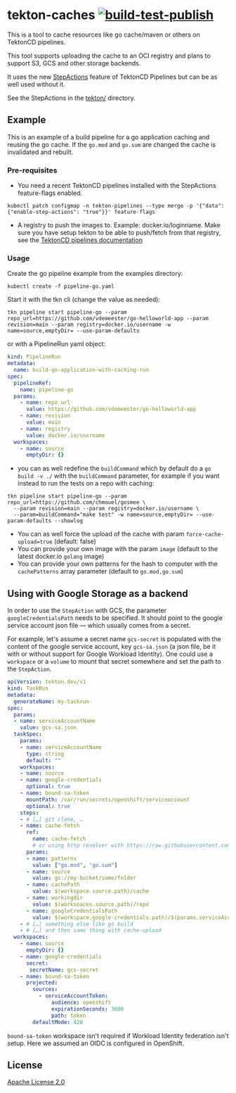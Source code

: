 # tekton-caches [![build-test-publish](https://github.com/openshift-pipelines/tekton-caches/actions/workflows/latest.yaml/badge.svg)](https://github.com/openshift-pipelines/tekton-caches/actions/workflows/latest.yaml)

This is a tool to cache resources like go cache/maven or others on TektonCD
pipelines.

This tool supports uploading the cache to an OCI registry and plans to support
S3, GCS and other storage backends.

It uses the new [StepActions](https://tekton.dev/docs/pipelines/stepactions/)
feature of TektonCD Pipelines but can be as well used without it.

See the StepActions in the [tekton/](./tekton) directory.

## Example

This is an example of a build pipeline for a go application caching and reusing
the go cache. If the `go.mod` and `go.sum` are changed the cache is invalidated and
rebuilt.

### Pre-requisites

- You need a recent TektonCD pipelines installed with the StepActions feature-flags enabled.

```shell
kubectl patch configmap -n tekton-pipelines --type merge -p '{"data":{"enable-step-actions": "true"}}' feature-flags
```

- A registry to push the images to. Example: docker.io/loginname. Make sure you
  have setup tekton to be able to push/fetch from that registry, see the
  [TektonCD pipelines documentation](https://tekton.dev/docs/pipelines/auth/#configuring-authentication-for-docker)

### Usage

Create the go pipeline example from the examples directory:

```shell
kubectl create -f pipeline-go.yaml
```

Start it with the tkn cli (change the value as needed):

```shell
tkn pipeline start pipeline-go --param repo_url=https://github.com/vdemeester/go-helloworld-app --param revision=main --param registry=docker.io/username -w name=source,emptyDir= --use-param-defaults
```

or with a PipelineRun yaml object:

```yaml
kind: PipelineRun
metadata:
  name: build-go-application-with-caching-run
spec:
  pipelineRef:
    name: pipeline-go
  params:
    - name: repo_url
      value: https://github.com/vdemeester/go-helloworld-app
    - name: revision
      value: main
    - name: registry
      value: docker.io/username
  workspaces:
    - name: source
      emptyDir: {}
```

- you can as well redefine the `buildCommand` which by default do a `go build
  -v ./` with the `buildCommand` parameter, for example if you want instead to
  run the tests on a repo with caching:

```shell
tkn pipeline start pipeline-go --param repo_url=https://github.com/chmouel/gosmee \ 
  --param revision=main --param registry=docker.io/username \
  --param=buildCommand="make test" -w name=source,emptyDir= --use-param-defaults --showlog
```

- You can as well force the upload of the cache with param `force-cache-upload=true` (default: false)
- You can provide your own image with the param `image` (default to the latest docker.io `golang` image)
- You can provide your own patterns for the hash to computer with the `cachePatterns` array parameter (default to `go.mod,go.sum`)

## Using with Google Storage as a backend

In order to use the `StepAction` with GCS, the parameter `googleCredentialsPath` needs to be specified. It should point to the google service account json file — which usually comes from a secret.

For example, let's assume a secret name `gcs-secret` is populated with the content of the google service account, key `gcs-sa.json` (a json file, be it with or without support for Google Workload Identity). One could use a `workspace` or a `volume` to mount that secret somewhere and set the path to the `StepAction`.

```yaml
apiVersion: tekton.dev/v1
kind: TaskRun
metadata:
  generateName: my-taskrun-
spec:
  params:
  - name: serviceAccountName
    value: gcs-sa.json
  taskSpec:
    params:
    - name: serviceAccountName
      type: string
      default: ""
    workspaces:
    - name: source
    - name: google-credentials
      optional: true
    - name: bound-sa-token
      mountPath: /var/run/secrets/openshift/serviceaccount
      optional: true
    steps:
    - # […] git clone, …
    - name: cache-fetch
      ref:
        name: cache-fetch
        # or using http resolver with https://raw.githubusercontent.com/openshift-pipelines/tekton-caches/main/tekton/cache-fetch.yaml
      params:
      - name: patterns
        value: ["go.mod", "go.sum"]
      - name: source
        value: gs://my-bucket/some/folder
      - name: cachePath
        value: $(workspace.source.path)/cache
      - name: workingdir
        value: $(worksoaces.source.path)/repo
      - name: googleCredentialsPath
        value: $(workspace.google-credentials.path)/$(params.serviceAccountName)
    - # […] something else like go build
    - # […] and then same thing with cache-upload
  workspaces:
    - name: source
      emptyDir: {}
    - name: google-credentials
      secret:
       secretName: gcs-secret
    - name: bound-sa-token
      projected:
        sources:
          - serviceAccountToken:
              audience: openshift
              expirationSeconds: 3600
              path: token
        defaultMode: 420
```
`bound-sa-token` workspace isn't required if Workload Identity federation isn't setup. Here we assumed an OIDC is configured in OpenShift. 


## License

[Apache License 2.0](./LICENSE)
